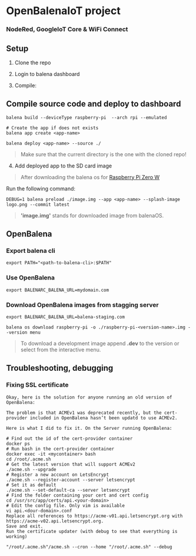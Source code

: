 # OpenBalenaIoT project
### NodeRed, GoogleIoT Core & WiFi Connect

## Setup

1. Clone the repo

2. Login to balena dashboard

3. Compile:

## Compile source code and deploy to dashboard

```
balena build --deviceType raspberry-pi  --arch rpi --emulated

# Create the app if does not exists
balena app create <app-name>

balena deploy <app-name> --source ./
```

> Make sure that the current directory is the one with the cloned repo!

4. Add deployed app to the SD card image

> After downloading the balena os for [Raspberry Pi Zero W](https://www.balena.io/os/#download)

Run the following command:

```
DEBUG=1 balena preload ./image.img --app <app-name> --splash-image logo.png --commit latest
```

> **'image.img'** stands for downloaded image from balenaOS.

## OpenBalena

### Export balena cli
```
export PATH="<path-to-balena-cli>:$PATH"
```

### Use OpenBalena
```
export BALENARC_BALENA_URL=mydomain.com
```

### Download OpenBalena images from stagging server
```
export BALENARC_BALENA_URL=balena-staging.com

balena os download raspberry-pi -o ./raspberry-pi-<version-name>.img --version menu

```
> To download a development image append **.dev** to the version or select from the interactive menu.


## Troubleshooting, debugging

### Fixing SSL certificate
```
Okay, here is the solution for anyone running an old version of OpenBalena:

The problem is that ACMEv1 was deprecated recently, but the cert-provider included in OpenBalena hasn’t been updatd to use ACMEv2.

Here is what I did to fix it. On the Server running OpenBalena:

# Find out the id of the cert-provider container
docker ps
# Run bash in the cert-provider container
docker exec -it <mycontainer> bash
cd /root/.acme.sh
# Get the latest version that will support ACMEv2
./acme.sh --upgrade
# Register a new account on LetsEncrypt
./acme.sh --register-account --server letsencrypt
# Set it as default
./acme.sh --set-default-ca --server letsencrypt
# Find the folder containing your cert and cert config
cd /usr/src/app/certs/api.<your-domain>
# Edit the config file. Only vim is available
vi api.<dour-domain>.conf
Replace all references to https://acme-v01.api.letsencrypt.org with https://acme-v02.api.letsencrypt.org.
Save and exit.
Run the certificate updater (with debug to see that everything is working)

"/root/.acme.sh"/acme.sh --cron --home "/root/.acme.sh" --debug
```
